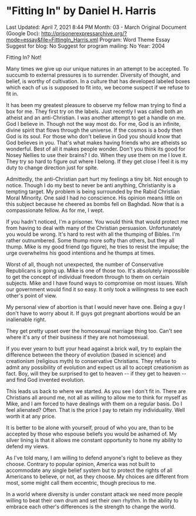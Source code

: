 # "Fitting In" by Daniel H. Harris

Last Updated: April 7, 2021 8:44 PM
Month: 03 - March
Original Document (Google Doc): http://prisonerexpressarchive.org/?mode=essay&file=FittingIn_Harris.xml
Program: Word Theme Essay
Suggest for blog: No
Suggest for program mailing: No
Year: 2004

Fitting In? Not!

Many times we give up our unique natures in an attempt to be accepted. To succumb to external pressures is to surrender. Diversity of thought, and belief, is worthy of cultivation. In a culture that has developed labeled boxes which each of us is supposed to fit into, we become suspect if we refuse to fit in.

It has been my greatest pleasure to observe my fellow man trying to find a box for me. They first try on the labels. Just recently I was called both an atheist and an anti-Christian. I was another attempt to get a handle on me. God I believe in. Though not the way most do. For me, God is an infinite, divine spirit that flows through the universe. If the cosmos is a body then God is its soul. For those who don't believe in God you should know that God believes in you. That's what makes having friends who are atheists so wonderful. Best of all it makes people wonder. Don't you think its good for Nosey Nellies to use their brains? I do. When they use them on me I love it. They try so hard to figure out where I belong. If they get close I feel it is my duty to change direction just for spite.

Admittedly, the anti-Christian part hurt my feelings a tiny bit. Not enough to notice. Though I do my best to never be anti anything, Christianity is a tempting target. My problem is being surrounded by the Rabid Christian Moral Minority. One said I had no conscience. His opinion means little on this subject because he cheered as bombs fell on Baghdad. Now that is a compassionate fellow. As for me, I wept.

If you hadn't noticed, I'm a prisoner. You would think that would protect me from having to deal with many of the Christian persuasion. Unfortunately you would be wrong. It's hard to rest with all the thumping of Bibles. I'm rather outnumbered. Some thump more softy than others, but they all thump. Mike is my good friend (go figure), he tries to resist the impulse; the urge overwhelms his good intentions and he thumps at times.

Worst of all, though not unexpected, the number of Conservative Republicans is going up. Mike is one of those too. It's absolutely impossible to get the concept of individual freedom through to them on certain subjects. Mike and I have found ways to compromise on most issues. Wish our government would find it so easy. It only took a willingness to see each other's point of view.

My personal view of abortion is that I would never have one. Being a guy I don't have to worry about it. If guys got pregnant abortions would be an inalienable right.

They get pretty upset over the homosexual marriage thing too. Can't see where it's any of their business if they are not homosexual.

If you ever yearn to butt your head against a brick wall, try to explain the difference between the theory of evolution (based in science) and creationism (religious myth) to conservative Christians. They refuse to admit any possibility of evolution and expect us all to accept creationism as fact. Boy, will they be surprised to get to heaven -- if they get to heaven -- and find God invented evolution.

This leads us back to where we started. As you see I don't fit in. There are Christians all around me, not all as willing to allow me to think for myself as Mike, and I am forced to have dealings with them on a regular basis. Do I feel alienated? Often. That is the price I pay to retain my individuality. Well worth it at any price.

It is better to be alone with yourself, proud of who you are, than to be accepted by those who espouse beliefs you would be ashamed of. My silver lining is that it allows me constant opportunity to hone my ability to defend my views.

As I've told many, I am willing to defend anyone's right to believe as they choose. Contrary to popular opinion, America was not built to accommodate any single belief system but to protect the rights of all Americans to believe, or not, as they choose. My choices are different from most, some might call them eccentric, though precious to me.

In a world where diversity is under constant attack we need more people willing to beat their own drum and set their own rhythm. In the ability to embrace each other's differences is the strength to change the world.